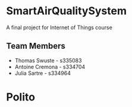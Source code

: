 # SmartAirQualitySystem

A final project for Internet of Things course

## Team Members

-   Thomas Swuste - s335083
-   Antoine Cremona - s334704
-   Julia Sartre - s334964

# Polito
